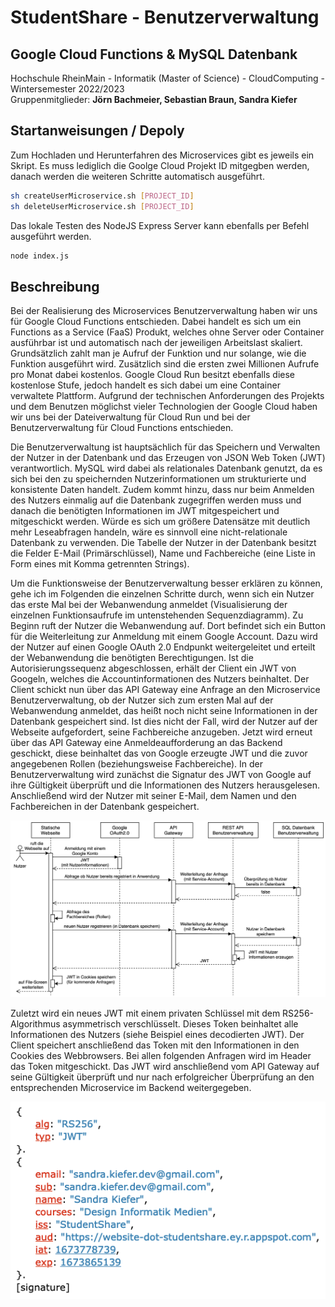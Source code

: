 # StudentShare - Benutzerverwaltung
## Google Cloud Functions & MySQL Datenbank
Hochschule RheinMain - Informatik (Master of Science) - CloudComputing - Wintersemester 2022/2023 <br>
Gruppenmitglieder: **Jörn Bachmeier, Sebastian Braun, Sandra Kiefer**

## Startanweisungen / Depoly

Zum Hochladen und Herunterfahren des Microservices gibt es jeweils ein Skript. Es muss lediglich die Goolge Cloud Projekt ID mitgegben werden, danach werden die weiteren Schritte automatisch ausgeführt.
```sh
sh createUserMicroservice.sh [PROJECT_ID]
sh deleteUserMicroservice.sh [PROJECT_ID]
```
Das lokale Testen des NodeJS Express Server kann ebenfalls per Befehl ausgeführt werden.
```sh
node index.js
```

## Beschreibung

Bei der Realisierung des Microservices Benutzerverwaltung haben wir uns für Google Cloud Functions entschieden. Dabei handelt es sich um ein Functions as a Service (FaaS) Produkt, welches ohne Server oder Container ausführbar ist und automatisch nach der jeweiligen Arbeitslast skaliert. Grundsätzlich zahlt man je Aufruf der Funktion und nur solange, wie die Funktion ausgeführt wird. Zusätzlich sind die ersten zwei Millionen Aufrufe pro Monat dabei kostenlos. Google Cloud Run besitzt ebenfalls diese kostenlose Stufe, jedoch handelt es sich dabei um eine Container verwaltete Plattform. Aufgrund der technischen Anforderungen des Projekts und dem Benutzen möglichst vieler Technologien der Google Cloud haben wir uns bei der Dateiverwaltung für Cloud Run und bei der Benutzerverwaltung für Cloud Functions entschieden.

Die Benutzerverwaltung ist hauptsächlich für das Speichern und Verwalten der Nutzer in der Datenbank und das Erzeugen von JSON Web Token (JWT) verantwortlich. MySQL wird dabei als relationales Datenbank genutzt, da es sich bei den zu speichernden Nutzerinformationen um strukturierte und konsistente Daten handelt. Zudem kommt hinzu, dass nur beim Anmelden des Nutzers einmalig auf die Datenbank zugegriffen werden muss und danach die benötigten Informationen im JWT mitgespeichert und mitgeschickt werden. Würde es sich um größere Datensätze mit deutlich mehr Leseabfragen handeln, wäre es sinnvoll eine nicht-relationale Datenbank zu verwenden. Die Tabelle der Nutzer in der Datenbank besitzt die Felder E-Mail (Primärschlüssel), Name und Fachbereiche (eine Liste in Form eines mit Komma getrennten Strings).

Um die Funktionsweise der Benutzerverwaltung besser erklären zu können, gehe ich im Folgenden die einzelnen Schritte durch, wenn sich ein Nutzer das erste Mal bei der Webanwendung anmeldet (Visualisierung der einzelnen Funktionsaufrufe im untenstehenden Sequenzdiagramm). Zu Beginn ruft der Nutzer die Webanwendung auf. Dort befindet sich ein Button für die Weiterleitung zur Anmeldung mit einem Google Account. Dazu wird der Nutzer auf einen Google OAuth 2.0 Endpunkt weitergeleitet und erteilt der Webanwendung die benötigten Berechtigungen. Ist die Autorisierungssequenz abgeschlossen, erhält der Client ein JWT von Googeln, welches die Accountinformationen des Nutzers beinhaltet. Der Client schickt nun über das API Gateway eine Anfrage an den Microservice Benutzerverwaltung, ob der Nutzer sich zum ersten Mal auf der Webanwendung anmeldet, das heißt noch nicht seine Informationen in der Datenbank gespeichert sind. Ist dies nicht der Fall, wird der Nutzer auf der Webseite aufgefordert, seine Fachbereiche anzugeben. Jetzt wird erneut über das API Gateway eine Anmeldeaufforderung an das Backend geschickt, diese beinhaltet das von Google erzeugte JWT und die zuvor angegebenen Rollen (beziehungsweise Fachbereiche). In der Benutzerverwaltung wird zunächst die Signatur des JWT von Google auf ihre Gültigkeit überprüft und die Informationen des Nutzers herausgelesen. Anschließend wird der Nutzer mit seiner E-Mail, dem Namen und den Fachbereichen in der Datenbank gespeichert. 

![Sequenzdiagramm Benutzerverwaltung](/documentation/pics/user_ms1.png)

Zuletzt wird ein neues JWT mit einem privaten Schlüssel mit dem RS256-Algorithmus asymmetrisch verschlüsselt. Dieses Token beinhaltet alle Informationen des Nutzers (siehe Beispiel eines decodierten JWT). Der Client speichert anschließend das Token mit den Informationen in den Cookies des Webbrowsers. Bei allen folgenden Anfragen wird im Header das Token mitgeschickt. Das JWT wird anschließend vom API Gateway auf seine Gültigkeit überprüft und nur nach erfolgreicher Überprüfung an den entsprechenden Microservice im Backend weitergegeben. 

![Dekodiertes JWT](/documentation/pics/user_ms2.png)
